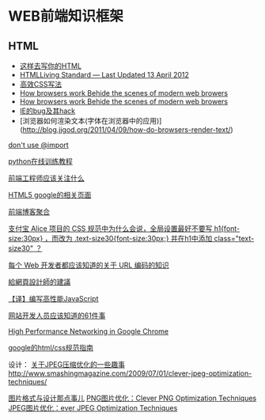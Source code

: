 WEB前端知识框架
==============

HTML
--------------

- [这样去写你的HTML](http://sofish.de/1688)
- [HTMLLiving Standard — Last Updated 13 April 2012](http://www.whatwg.org/specs/web-apps/current-work/multipage/)
- [高效CSS写法](http://www.cnblogs.com/yupeng/archive/2011/04/12/2013258.html)
- [How browsers work Behide the scenes of modern web browers](http://taligarsiel.com/Projects/howbrowserswork1.htm#Introduction)
- [How browsers work Behide the scenes of modern web browers](http://ehsan.github.com/how-browsers-work/#1)
- [IE的bug及其hack](http://ued.alipay.com/wd/2010/07/28/ie-beat-the-holy-canon-css-bug-table/)
- [浏览器如何渲染文本(字体在浏览器中的应用)]
(http://blog.jjgod.org/2011/04/09/how-do-browsers-render-text/)

[don't use @import](http://www.stevesouders.com/blog/2009/04/09/dont-use-import/)

[python在线训练教程](http://www.checkio.org/)

[前端工程师应该关注什么](http://www.flickr.com/photos/kejun/3114605967/)

[HTML5 google的相关页面](http://slides.html5rocks.com/#landing-slide)

[前端博客聚合](http://www.itfeed.cn/post_list.asp)

[支付宝 Alice 项目的 CSS 规范中为什么会说，全局设置最好不要写 h1{font-size:30px} ，而改为 .text-size30{font-size:30px;} 并在h1中添加 class="text-size30" ？](http://www.zhihu.com/question/20658520)

[每个 Web 开发者都应该知道的关于 URL 编码的知识](http://www.oschina.net/translate/what-every-web-developer-must-know-about-url-encoding)

[給網頁設計師的建議](http://blog.evendesign.tw/post/38567423298/web-designer)

[【译】编写高性能JavaScript](http://www.alloyteam.com/2012/11/performance-writing-efficient-javascript/)

[网站开发人员应该知道的61件事](http://www.ruanyifeng.com/blog/2010/11/61_things_every_web_developer_should_know.html)

[High Performance Networking in Google Chrome](http://www.igvita.com/posa/high-performance-networking-in-google-chrome/)

[google的html/css规范指南](http://www.36ria.com/5249)

 
设计：
[关于JPEG压缩优化的一些趣事](http://yuguo.us/weblog/clever-jpeg-optimization-techniques/)http://www.smashingmagazine.com/2009/07/01/clever-jpeg-optimization-techniques/

[图片格式与设计那点事儿](http://ued.taobao.com/blog/2010/12/jpg_png/) 
[PNG图片优化：Clever PNG Optimization Techniques](http://www.smashingmagazine.com/2009/07/15/clever-png-optimization-techniques/) 
[JPEG图片优化：ever JPEG Optimization Techniques](http://www.smashingmagazine.com/2009/07/01/clever-jpeg-optimization-techniques/)
